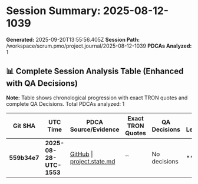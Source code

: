 # Session Summary: 2025-08-12-1039

**Generated:** 2025-09-20T13:55:56.405Z
**Session Path:** /workspace/scrum.pmo/project.journal/2025-08-12-1039
**PDCAs Analyzed:** 1

## **📊 Complete Session Analysis Table (Enhanced with QA Decisions)**

**Note:** Table shows chronological progression with exact TRON quotes and complete QA Decisions. Total PDCAs analyzed: 1

| **Git SHA** | **UTC Time** | **PDCA Source/Evidence** | **Exact TRON Quotes** | **QA Decisions** | **Key Learning/Achievement** |
|-------------|--------------|--------------------------|------------------------|------------------|-----------------------------|
| **559b34e7** | **2025-08-28-UTC-1553** | [GitHub](https://github.com/Cerulean-Circle-GmbH/Web4Articles/blob/dev/2025-09-19-UTC-1657/scrum.pmo/project.journal/2025-08-12-1039/project.state.md) \| [project.state.md](N/A) | `` | No decisions | **** |
